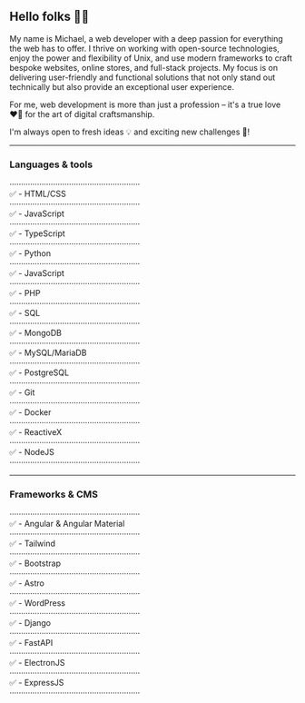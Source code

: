 ## Hello folks 👨‍💻

My name is Michael, a web developer with a deep passion for everything the web has to offer. I thrive on working with open-source technologies, enjoy the power and flexibility of Unix, and use modern frameworks to craft bespoke websites, online stores, and full-stack projects. My focus is on delivering user-friendly and functional solutions that not only stand out technically but also provide an exceptional user experience.

For me, web development is more than just a profession – it's a true love ❤️‍🔥 for the art of digital craftsmanship.

I'm always open to fresh ideas 💡 and exciting new challenges 💪!

---

### Languages & tools

·························································\
✅ - HTML/CSS\
·························································\
✅ - JavaScript\
·························································\
✅ - TypeScript\
·························································\
✅ - Python\
·························································\
✅ - JavaScript\
·························································\
✅ - PHP\
·························································\
✅ - SQL\
·························································\
✅ - MongoDB\
·························································\
✅ - MySQL/MariaDB\
·························································\
✅ - PostgreSQL\
·························································\
✅ - Git\
·························································\
✅ - Docker\
·························································\
✅ - ReactiveX\
·························································\
✅ - NodeJS\
·························································

---

### Frameworks & CMS

·························································\
✅ - Angular & Angular Material\
·························································\
✅ - Tailwind\
·························································\
✅ - Bootstrap\
·························································\
✅ - Astro\
·························································\
✅ - WordPress\
·························································\
✅ - Django\
·························································\
✅ - FastAPI\
·························································\
✅ - ElectronJS\
·························································\
✅ - ExpressJS\
·························································


<!--
**mibeon/mibeon** is a ✨ _special_ ✨ repository because its `README.md` (this file) appears on your GitHub profile.

Here are some ideas to get you started:

- 🔭 I’m currently working on ...
- 🌱 I’m currently learning ...
- 👯 I’m looking to collaborate on ...
- 🤔 I’m looking for help with ...
- 💬 Ask me about ...
- 📫 How to reach me: ...
- 😄 Pronouns: ...
- ⚡ Fun fact: ...
-->

